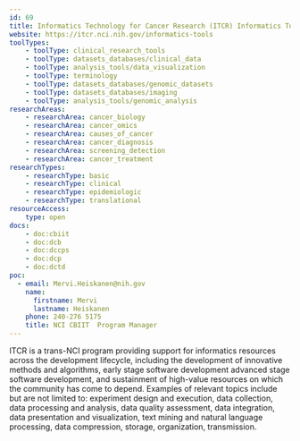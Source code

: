 ```yaml
---
id: 69
title: Informatics Technology for Cancer Research (ITCR) Informatics Tools
website: https://itcr.nci.nih.gov/informatics-tools
toolTypes:
    - toolType: clinical_research_tools
    - toolType: datasets_databases/clinical_data
    - toolType: analysis_tools/data_visualization
    - toolType: terminology
    - toolType: datasets_databases/genomic_datasets
    - toolType: datasets_databases/imaging
    - toolType: analysis_tools/genomic_analysis
researchAreas:
    - researchArea: cancer_biology
    - researchArea: cancer_omics
    - researchArea: causes_of_cancer
    - researchArea: cancer_diagnosis
    - researchArea: screening_detection
    - researchArea: cancer_treatment
researchTypes:
    - researchType: basic
    - researchType: clinical
    - researchType: epidemiologic
    - researchType: translational
resourceAccess:
    type: open
docs:
    - doc:cbiit
    - doc:dcb
    - doc:dccps
    - doc:dcp
    - doc:dctd
poc:
  - email: Mervi.Heiskanen@nih.gov
    name:
      firstname: Mervi
      lastname: Heiskanen
    phone: 240-276 5175
    title: NCI CBIIT  Program Manager
---
```

ITCR is a trans-NCI program providing support for informatics resources across the development lifecycle, including the development of innovative methods and algorithms, early stage software development advanced stage software development, and sustainment of high-value resources on which the community has come to depend. Examples of relevant topics include but are not limited to:  experiment design and execution, data collection, data processing and analysis,  data quality assessment, data integration, data presentation and visualization, text mining and natural language processing, data compression, storage, organization, transmission.
